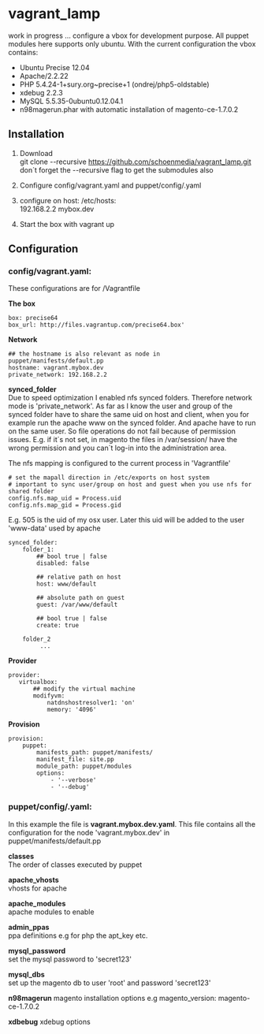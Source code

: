 # vagrant_lamp
work in progress … configure a vbox for development purpose. All puppet modules here supports only ubuntu.
With the current configuration the vbox contains:  
- Ubuntu Precise 12.04
- Apache/2.2.22
- PHP 5.4.24-1+sury.org~precise+1 (ondrej/php5-oldstable)
- xdebug 2.2.3
- MySQL 5.5.35-0ubuntu0.12.04.1
- n98magerun.phar with automatic installation of magento-ce-1.7.0.2

## Installation
1. Download  
git clone --recursive https://github.com/schoenmedia/vagrant_lamp.git  
don´t forget the --recursive flag to get the submodules also

2. Configure config/vagrant.yaml and puppet/config/<hostname>.yaml

3. configure on host: /etc/hosts:  
192.168.2.2 mybox.dev

4. Start the box with vagrant up



## Configuration
### config/vagrant.yaml:
These configurations are for /Vagrantfile

**The box**  

    box: precise64  
    box_url: http://files.vagrantup.com/precise64.box'


**Network**  

    ## the hostname is also relevant as node in puppet/manifests/default.pp
    hostname: vagrant.mybox.dev  
    private_network: 192.168.2.2

**synced_folder**  
Due to speed optimization I enabled nfs synced folders. Therefore network mode is 'private_network'. As far as I know the user and group of the synced folder have to share the same uid on host and client, when you for example run the apache www on the synced folder. And apache have to run on the same user. So file operations do not fail because of permission issues. E.g. if it´s not set, in magento the files in /var/session/ have the wrong permission and you can´t log-in into the administration area.

 The nfs mapping is configured to the current process in 'Vagrantfile'

    # set the mapall direction in /etc/exports on host system
    # important to sync user/group on host and guest when you use nfs for  shared folder
    config.nfs.map_uid = Process.uid
    config.nfs.map_gid = Process.gid

E.g. 505 is the uid of my osx user. Later this uid will be added to the user 'www-data' used by apache


    synced_folder:
        folder_1:
            ## bool true | false
            disabled: false

            ## relative path on host
            host: www/default

            ## absolute path on guest
            guest: /var/www/default

            ## bool true | false
            create: true

        folder_2
             ...

**Provider**

    provider:
       virtualbox:
           ## modify the virtual machine
           modifyvm:
               natdnshostresolver1: 'on'
               memory: '4096'

**Provision**

    provision:
        puppet:
            manifests_path: puppet/manifests/
            manifest_file: site.pp
            module_path: puppet/modules
            options:
                - '--verbose'
                - '--debug'


### puppet/config/<hostname>.yaml:
In this example the file is **vagrant.mybox.dev.yaml**. This file contains all the configuration for the node 'vagrant.mybox.dev' in puppet/manifests/default.pp

**classes**  
The order of classes executed by puppet

**apache_vhosts**  
vhosts for apache

**apache_modules**  
apache modules to enable


**admin_ppas**  
ppa definitions e.g for php the apt_key etc.

**mysql_password**  
set the mysql password to 'secret123'

**mysql_dbs**  
set up the magento db to user 'root' and password 'secret123'

**n98magerun**
magento installation options e.g magento_version: magento-ce-1.7.0.2

**xdbebug**
xdebug options
